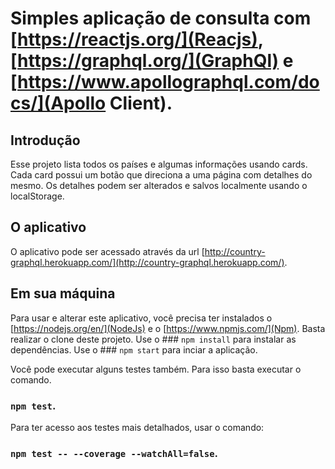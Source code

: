 # Simples aplicação de consulta com  [https://reactjs.org/](Reacjs), [https://graphql.org/](GraphQl) e  [https://www.apollographql.com/docs/](Apollo Client).

## Introdução

Esse projeto lista todos os países e algumas informações usando cards.
Cada card possui um botão que direciona a uma página com detalhes do mesmo.
Os detalhes podem ser alterados e salvos localmente usando o localStorage.

## O aplicativo

O aplicativo pode ser acessado através da url [http://country-graphql.herokuapp.com/](http://country-graphql.herokuapp.com/).

## Em sua máquina

Para usar e alterar este aplicativo, você precisa ter instalados o [https://nodejs.org/en/](NodeJs) e o [https://www.npmjs.com/](Npm).
Basta realizar o clone deste projeto.
Use o ### `npm install` para instalar as dependências.
Use o ### `npm start` para inciar a aplicação.

Você pode executar alguns testes também.
Para isso basta executar o comando.
### `npm test`.

Para ter acesso aos testes mais detalhados, usar o comando:
### `npm test -- --coverage --watchAll=false`.